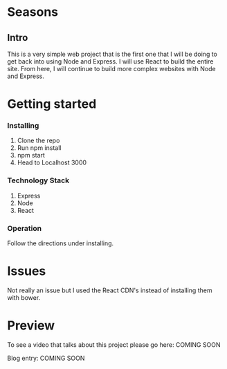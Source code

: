 # Seasons
## Intro

This is a very simple web project that is the first one that I will be doing to get back into using Node and 
Express. I will use React to build the entire site. From here, I will continue to build more complex websites with Node and Express. 


# Getting started
### Installing

1. Clone the repo
2. Run npm install
3. npm start
4. Head to Localhost 3000


### Technology Stack

1. Express
2. Node
3. React 

### Operation
  
Follow the directions under installing. 

# Issues
  
Not really an issue but I used the React CDN's instead of installing them with bower. 


# Preview

To see a video that talks about this project please go here: COMING SOON

Blog entry: COMING SOON
